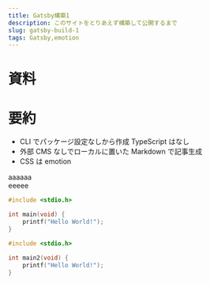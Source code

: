 ```yaml
---
title: Gatsby構築1
description: このサイトをとりあえず構築して公開するまで
slug: gatsby-build-1
tags: Gatsby,emotion
---
```


# 資料

# 要約

- CLI でパッケージ設定なしから作成 TypeScript はなし
- 外部 CMS なしでローカルに置いた Markdown で記事生成
- CSS は emotion

aaaaaa  
eeeee

```c:title=main.c
#include <stdio.h>

int main(void) {
    printf("Hello World!");
}
```

```c:title=main.c
#include <stdio.h>

int main2(void) {
    printf("Hello World!");
}
```
